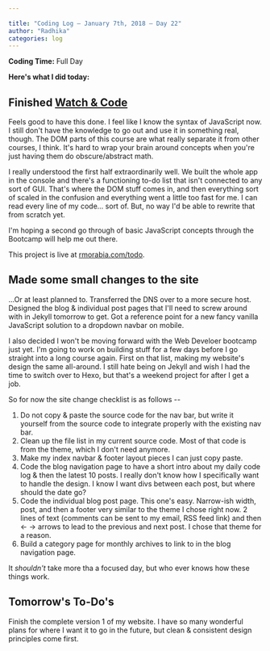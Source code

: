 ```yaml
---
 
title: "Coding Log — January 7th, 2018 — Day 22"
author: "Radhika"
categories: log
---
```


**Coding Time:** Full Day

**Here's what I did today:**

## Finished [Watch & Code](http://watchandcode.com)

Feels good to have this done. I feel like I know the syntax of JavaScript now. I still don't have the knowledge to go out and use it in something real, though. The DOM parts of this course are what really separate it from other courses, I think. It's hard to wrap your brain around concepts when you're just having them do obscure/abstract math.

I really understood the first half extraordinarily well. We built the whole app in the console and there's a functioning to-do list that isn't connected to any sort of GUI. That's where the DOM stuff comes in, and then everything sort of scaled in the confusion and everything went a little too fast for me. I can read every line of my code... sort of. But, no way I'd be able to rewrite that from scratch yet.

I'm hoping a second go through of basic JavaScript concepts through the Bootcamp will help me out there. 

This project is live at [rmorabia.com/todo](http://rmorabia.com/todo).

## Made some small changes to the site

...Or at least planned to. Transferred the DNS over to a more secure host. Designed the blog & individual post pages that I'll need to screw around with in Jekyll tomorrow to get. Got a reference point for a new fancy vanilla JavaScript solution to a dropdown navbar on mobile.

I also decided I won't be moving forward with the Web Develoer bootcamp just yet. I'm going to work on building stuff for a few days before I go straight into a long course again. First on that list, making my website's design the same all-around. I still hate being on Jekyll and wish I had the time to switch over to Hexo, but that's a weekend project for after I get a job.

So for now the site change checklist is as follows --

1. Do not copy & paste the source code for the nav bar, but write it yourself from the source code to integrate properly with the existing nav bar.
1. Clean up the file list in my current source code. Most of that code is from the theme, which I don't need anymore.
1. Make my index navbar & footer layout pieces I can just copy paste.
1. Code the blog navigation page to have a short intro about my daily code log & then the latest 10 posts. I really don't know how I specifically want to handle the design. I know I want divs between each post, but where should the date go? 
1. Code the individual blog post page. This one's easy. Narrow-ish width, post, and then a footer very similar to the theme I chose right now. 2 lines of text (comments can be sent to my email, RSS feed link) and then <- -> arrows to lead to the previous and next post. I chose that theme for a reason. 
1. Build a category page for monthly archives to link to in the blog navigation page.

It *shouldn't* take more tha a focused day, but who ever knows how these things work.


## Tomorrow's To-Do's

Finish the complete version 1 of my website. I have so many wonderful plans for where I want it to go in the future, but clean & consistent design principles come first.